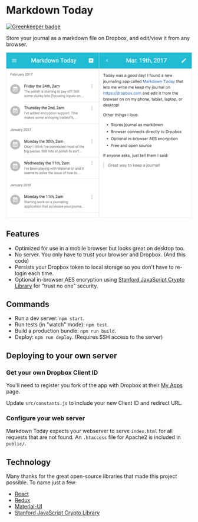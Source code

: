 # Markdown Today

[![Greenkeeper badge](https://badges.greenkeeper.io/captbaritone/markdown.today.svg)](https://greenkeeper.io/)

Store your journal as a markdown file on Dropbox, and edit/view it from any browser.

![Screenshots of Markdown Today](public/images/screenshot.png)

## Features

* Optimized for use in a mobile browser but looks great on desktop too.
* No server. You only have to trust your browser and Dropbox. (And this code)
* Persists your Dropbox token to local storage so you don't have to re-login each time.
* Optional in-browser AES encryption using [Stanford JavaScript Crypto Library](http://bitwiseshiftleft.github.io/sjcl/) for "trust no one" security.

## Commands

* Run a dev server: `npm start`.
* Run tests (in "watch" mode): `npm test`.
* Build a production bundle: `npm run build`.
* Deploy: `npm run deploy`. (Requires SSH access to the server)

## Deploying to your own server

### Get your own Dropbox Client ID

You'll need to register you fork of the app with Dropbox at their [My Apps](https://www.dropbox.com/developers/apps) page.

Update `src/constants.js` to include your new Client ID and redirect URL.

### Configure your web server

Markdown Today expects your webserver to serve `index.html` for all requests that are not found. An `.htaccess` file for Apache2 is included in `public/`.

## Technology

Many thanks for the great open-source libraries that made this project possible. To name just a few:

* [React](https://facebook.github.io/react/)
* [Redux](http://redux.js.org/)
* [Material-UI](http://www.material-ui.com/)
* [Stanford JavaScript Crypto Library](http://bitwiseshiftleft.github.io/sjcl/)